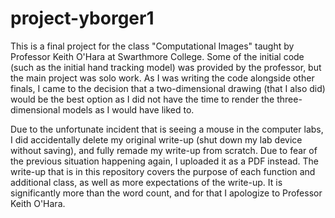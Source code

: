 # project-yborger1
This is a final project for the class "Computational Images" taught by Professor Keith O'Hara at Swarthmore College. Some of the initial code (such as the initial hand tracking model) was provided by the professor, but the main project was solo work.
As I was writing the code alongside other finals, I came to the decision that a two-dimensional drawing (that I also did) would be the best option as I did not have the time to render the three-dimensional models as I would have liked to. 

Due to the unfortunate incident that is seeing a mouse in the computer labs, I did accidentally delete my original write-up (shut down my lab device without saving), and fully remade my write-up from scratch. Due to fear of the previous situation happening again, I uploaded it as a PDF instead.
The write-up that is in this repository covers the purpose of each function and additional class, as well as more expectations of the write-up. It is significantly more than the word count, and for that I apologize to Professor Keith O'Hara. 
